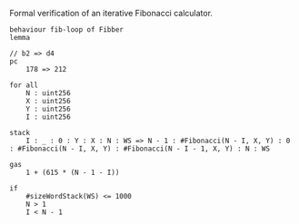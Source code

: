 Formal verification of an iterative Fibonacci calculator.

```act
behaviour fib-loop of Fibber
lemma

// b2 => d4
pc
    178 => 212

for all
    N : uint256
    X : uint256
    Y : uint256
    I : uint256

stack
    I : _ : 0 : Y : X : N : WS => N - 1 : #Fibonacci(N - I, X, Y) : 0 : #Fibonacci(N - I, X, Y) : #Fibonacci(N - I - 1, X, Y) : N : WS

gas
    1 + (615 * (N - 1 - I))

if
    #sizeWordStack(WS) <= 1000
    N > 1
    I < N - 1
```
